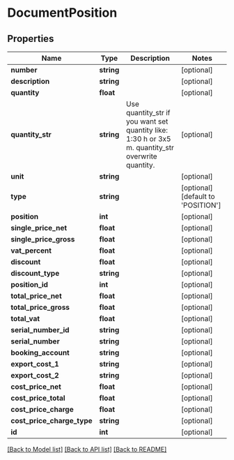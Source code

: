 # DocumentPosition

## Properties
Name | Type | Description | Notes
------------ | ------------- | ------------- | -------------
**number** | **string** |  | [optional] 
**description** | **string** |  | [optional] 
**quantity** | **float** |  | [optional] 
**quantity_str** | **string** | Use quantity_str if you want set quantity like: 1:30 h or 3x5 m. quantity_str overwrite quantity. | [optional] 
**unit** | **string** |  | [optional] 
**type** | **string** |  | [optional] [default to 'POSITION']
**position** | **int** |  | [optional] 
**single_price_net** | **float** |  | [optional] 
**single_price_gross** | **float** |  | [optional] 
**vat_percent** | **float** |  | [optional] 
**discount** | **float** |  | [optional] 
**discount_type** | **string** |  | [optional] 
**position_id** | **int** |  | [optional] 
**total_price_net** | **float** |  | [optional] 
**total_price_gross** | **float** |  | [optional] 
**total_vat** | **float** |  | [optional] 
**serial_number_id** | **string** |  | [optional] 
**serial_number** | **string** |  | [optional] 
**booking_account** | **string** |  | [optional] 
**export_cost_1** | **string** |  | [optional] 
**export_cost_2** | **string** |  | [optional] 
**cost_price_net** | **float** |  | [optional] 
**cost_price_total** | **float** |  | [optional] 
**cost_price_charge** | **float** |  | [optional] 
**cost_price_charge_type** | **string** |  | [optional] 
**id** | **int** |  | [optional] 

[[Back to Model list]](../README.md#documentation-for-models) [[Back to API list]](../README.md#documentation-for-api-endpoints) [[Back to README]](../README.md)


